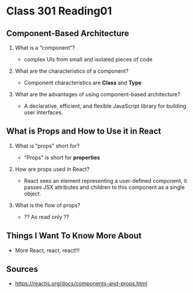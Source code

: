 # Class 301 Reading01

## Component-Based Architecture

1. What is a “component”?
    - complex UIs from small and isolated pieces of code

2. What are the characteristics of a component?
    - Component characteristics are **Class** and **Type**

3. What are the advantages of using component-based architecture?
    - A declarative, efficient, and flexible JavaScript library for building user interfaces.

## What is Props and How to Use it in React

1. What is “props” short for?
    - "Props" is short for **properties**

2. How are props used in React?
    - React sees an element representing a user-defined component, it passes JSX attributes and children to this component as a single object.

3. What is the flow of props?
    - ?? As read only  ??


## Things I Want To Know More About

- More React, react, react!!!

## Sources

- https://reactjs.org/docs/components-and-props.html